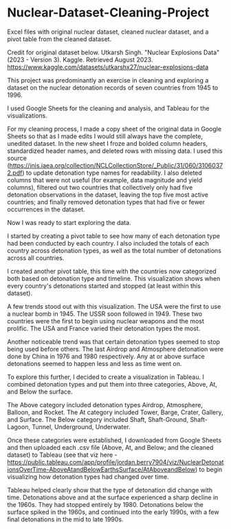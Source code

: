 # Nuclear-Dataset-Cleaning-Project
Excel files with original nuclear dataset, cleaned nuclear dataset, and a pivot table from the cleaned dataset.

Credit for original dataset below.
Utkarsh Singh.  "Nuclear Explosions Data" (2023 - Version 3). Kaggle. Retrieved August 2023.
https://www.kaggle.com/datasets/utkarshx27/nuclear-explosions-data

This project was predominantly an exercise in cleaning and exploring a dataset on the nuclear detonation records of seven countries from 1945 to 1996.

I used Google Sheets for the cleaning and analysis, and Tableau for the visualizations.  

For my cleaning process, I made a copy sheet of the original data in Google Sheets so that as I made edits I would still always have the complete, unedited dataset.  In the new sheet I froze and bolded column headers, standardized header names, and deleted rows with missing data.  I used this source (https://inis.iaea.org/collection/NCLCollectionStore/_Public/31/060/31060372.pdf) to update detonation type names for readability. I also deleted columns that were not useful (for example, data magnitude and yield columns), filtered out two countries that collectively only had five detonation observations in the dataset, leaving the top five most active countries; and finally removed detonation types that had five or fewer occurrences in the dataset.  

Now I was ready to start exploring the data.

I started by creating a pivot table to see how many of each detonation type had been conducted by each country.  I also included the totals of each country across detonation types, as well as the total number of detonations across all countries.

I created another pivot table, this time with the countries now categorized both based on detonation type and timeline.  This visualization shows when every country's detonations started and stopped (at least within this dataset).

A few trends stood out with this visualization.  The USA were the first to use a nuclear bomb in 1945.  The USSR soon followed in 1949.  These two countries were the first to begin using nuclear weapons and the most prolific.  The USA and France varied their detonation types the most.

Another noticeable trend was that certain detonation types seemed to stop being used before others.  The last Airdrop and Atmosphere detonation were done by China in 1976 and 1980 respectively.  Any at or above surface detonations seemed to happen less and less as time went on.

To explore this further, I decided to create a visualization in Tableau.  I combined detonation types and put them into three categories, Above, At, and Below the surface.  

The Above category included detonation types Airdrop, Atmosphere, Balloon, and Rocket.  The At category included Tower, Barge, Crater, Gallery, and Surface.  The Below category included Shaft, Shaft-Ground, Shaft-Lagoon, Tunnel, Underground, Underwater.

Once these categories were established, I downloaded from Google Sheets and then uploaded each .csv file (Above, At, and Below; and the cleaned dataset) to Tableau (see that viz here - https://public.tableau.com/app/profile/jordan.berry7904/viz/NuclearDetonationsOverTime-AboveAtandBelowEarthsSurface/AtAboveandBelow) to begin visualizing how detonation types had changed over time.

Tableau helped clearly show that the type of detonation did change with time.  Detonations above and at the surface experienced a sharp decline in the 1960s.  They had stopped entirely by 1980.
Detonations below the surface spiked in the 1960s, and continued into the early 1990s, with a few final detonations in the mid to late 1990s.
